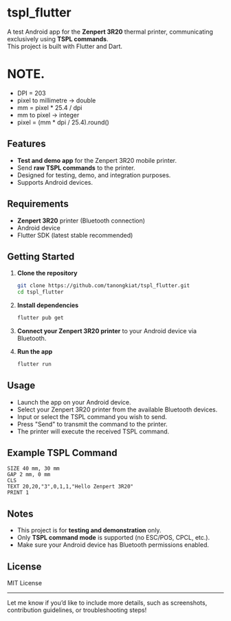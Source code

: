 
# tspl_flutter

A test Android app for the **Zenpert 3R20** thermal printer, communicating exclusively using **TSPL commands**.  
This project is built with Flutter and Dart.
# NOTE.
- DPI = 203
- pixel to millimetre  -> double 
-   mm = pixel * 25.4 / dpi 
- mm to pixel -> integer
-   pixel = (mm * dpi / 25.4).round()
    
## Features

- **Test and demo app** for the Zenpert 3R20 mobile printer.
- Send **raw TSPL commands** to the printer.
- Designed for testing, demo, and integration purposes.
- Supports Android devices.

## Requirements

- **Zenpert 3R20** printer (Bluetooth connection)
- Android device
- Flutter SDK (latest stable recommended)

## Getting Started

1. **Clone the repository**
   ```bash
   git clone https://github.com/tanongkiat/tspl_flutter.git
   cd tspl_flutter
   ```

2. **Install dependencies**
   ```bash
   flutter pub get
   ```

3. **Connect your Zenpert 3R20 printer** to your Android device via Bluetooth.

4. **Run the app**
   ```bash
   flutter run
   ```

## Usage

- Launch the app on your Android device.
- Select your Zenpert 3R20 printer from the available Bluetooth devices.
- Input or select the TSPL command you wish to send.
- Press "Send" to transmit the command to the printer.
- The printer will execute the received TSPL command.

## Example TSPL Command

```tspl
SIZE 40 mm, 30 mm
GAP 2 mm, 0 mm
CLS
TEXT 20,20,"3",0,1,1,"Hello Zenpert 3R20"
PRINT 1
```

## Notes

- This project is for **testing and demonstration** only.
- Only **TSPL command mode** is supported (no ESC/POS, CPCL, etc.).
- Make sure your Android device has Bluetooth permissions enabled.

## License

MIT License

---

Let me know if you’d like to include more details, such as screenshots, contribution guidelines, or troubleshooting steps!
